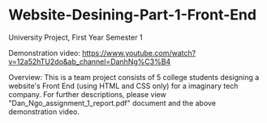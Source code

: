 # Website-Desining-Part-1-Front-End
University Project, First Year Semester 1

Demonstration video: https://www.youtube.com/watch?v=12a52hTU2do&ab_channel=DanhNg%C3%B4 

Overview:
This is a team project consists of 5 college students designing a website's Front End (using HTML and CSS only) for a imaginary tech company.
For further descriptions, please view "Dan_Ngo_assignment_1_report.pdf" document and the above demonstration video.
